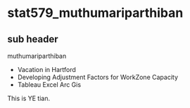 # stat579_muthumariparthiban
## sub header

muthumariparthiban

- Vacation in Hartford
- Developing Adjustment Factors for WorkZone Capacity
- Tableau Excel Arc Gis

This is YE tian.
